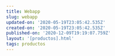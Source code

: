 ```yaml
---
title: Webapp
slug: webapp
updated-on: '2020-05-19T23:05:42.535Z'
created-on: '2020-05-19T23:05:42.535Z'
published-on: '2020-12-09T19:19:07.759Z'
layout: '[productos].html'
tags: productos
---
```



